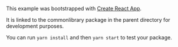 This example was bootstrapped with [Create React App](https://github.com/facebook/create-react-app).

It is linked to the commonlibrary package in the parent directory for development purposes.

You can run `yarn install` and then `yarn start` to test your package.

